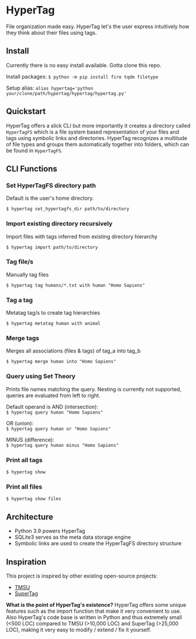 # HyperTag

File organization made easy. HyperTag let's the user express intuitively how they think about their files using tags.

## Install
Currently there is no easy install available. Gotta clone this repo.

Install packages: `$ python -m pip install fire tqdm filetype`

Setup alias: `alias hypertag='python your/clone/path/hypertag/hypertag/hypertag.py'`

## Quickstart
HyperTag offers a slick CLI but more importantly it creates a directory called ```HyperTagFS``` which is a file system based representation of your files and tags using symbolic links and directories. HyperTag recognizes a multitude of file types and groups them automatically together into folders, which can be found in ```HyperTagFS```.

## CLI Functions

### Set HyperTagFS directory path
Default is the user's home directory.

```$ hypertag set_hypertagfs_dir path/to/directory```

### Import existing directory recursively
Import files with tags inferred from existing directory hierarchy

```$ hypertag import path/to/directory```

### Tag file/s
Manually tag files

```$ hypertag tag humans/*.txt with human "Homo Sapiens"```

### Tag a tag
Metatag tag/s to create tag hierarchies

```$ hypertag metatag human with animal```

### Merge tags
Merges all associations (files & tags) of tag_a into tag_b

```$ hypertag merge human into "Homo Sapiens"```

### Query using Set Theory
Prints file names matching the query. Nesting is currently not supported, queries are evaluated from left to right.

Default operand is AND (intersection): <br>
```$ hypertag query human "Homo Sapiens"```

OR (union): <br>
```$ hypertag query human or "Homo Sapiens"```

MINUS (difference): <br>
```$ hypertag query human minus "Homo Sapiens"```

### Print all tags

```$ hypertag show```

### Print all files

```$ hypertag show files```

## Architecture
- Python 3.9 powers HyperTag
- SQLite3 serves as the meta data storage engine
- Symbolic links are used to create the HyperTagFS directory structure

## Inspiration
This project is inspired by other existing open-source projects:
- [TMSU](https://github.com/oniony/TMSU)
- [SuperTag](https://github.com/amoffat/supertag)

**What is the point of HyperTag's existence?** HyperTag offers some unique features such as the import function that make it very convenient to use. Also HyperTag's code base is written in Python and thus extremely small (<500 LOC) compared to TMSU (>10,000 LOC) and SuperTag (>25,000 LOC), making it very easy to modify / extend / fix it yourself.
